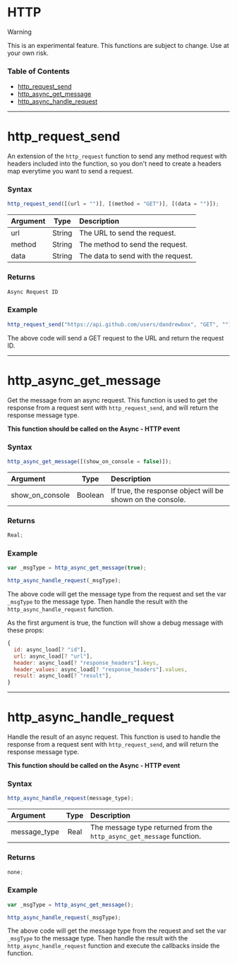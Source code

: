 # HTTP

> [!WARNING]
> This is an experimental feature. This functions are subject to change. Use at your own risk.

### Table of Contents

- [http_request_send](#http_request_send)
- [http_async_get_message](#http_async_get_message)
- [http_async_handle_request](#http_async_handle_request)

---

# http_request_send

An extension of the `http_request` function to send any method request with headers included into the function, so you don't need to create a headers map everytime you want to send a request.

### Syntax

```js
http_request_send([(url = "")], [(method = "GET")], [(data = "")]);
```

| Argument |  Type  | Description                        |
| :------- | :----: | :--------------------------------- |
| url      | String | The URL to send the request.       |
| method   | String | The method to send the request.    |
| data     | String | The data to send with the request. |

### Returns

```js
Async Request ID
```

### Example

```js
http_request_send("https://api.github.com/users/dandrewbox", "GET", "");
```

The above code will send a GET request to the URL and return the request ID.

---

# http_async_get_message

Get the message from an async request. This function is used to get the response from a request sent with `http_request_send`, and will return the response message type.

**This function should be called on the Async - HTTP event**

### Syntax

```js
http_async_get_message([(show_on_console = false)]);
```

| Argument        |  Type   | Description                                                |
| :-------------- | :-----: | :--------------------------------------------------------- |
| show_on_console | Boolean | If true, the response object will be shown on the console. |

### Returns

```js
Real;
```

### Example

```js
var _msgType = http_async_get_message(true);

http_async_handle_request(_msgType);
```

The above code will get the message type from the request and set the var `_msgType` to the message type. Then handle the result with the `http_async_handle_request` function.

As the first argument is true, the function will show a debug message with these props:

```js
{
  id: async_load[? "id"],
  url: async_load[? "url"],
  header: async_load[? "response_headers"].keys,
  header_values: async_load[? "response_headers"].values,
  result: async_load[? "result"],
}
```

---

# http_async_handle_request

Handle the result of an async request. This function is used to handle the response from a request sent with `http_request_send`, and will return the response message type.

**This function should be called on the Async - HTTP event**

### Syntax

```js
http_async_handle_request(message_type);
```

| Argument     | Type | Description                                                           |
| :----------- | :--: | :-------------------------------------------------------------------- |
| message_type | Real | The message type returned from the `http_async_get_message` function. |

### Returns

```js
none;
```

### Example

```js
var _msgType = http_async_get_message();

http_async_handle_request(_msgType);
```

The above code will get the message type from the request and set the var `_msgType` to the message type. Then handle the result with the `http_async_handle_request` function and execute the callbacks inside the function.
